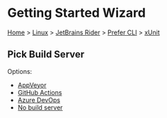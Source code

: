 <!--
GENERATED FILE - DO NOT EDIT
This file was generated by [MarkdownSnippets](https://github.com/SimonCropp/MarkdownSnippets).
Source File: /docs/mdsource/wiz/Linux_Rider_Cli_xUnit.source.md
To change this file edit the source file and then run MarkdownSnippets.
-->

# Getting Started Wizard

[Home](/docs/wiz/readme.md) > [Linux](Linux.md) > [JetBrains Rider](Linux_Rider.md) > [Prefer CLI](Linux_Rider_Cli.md) > [xUnit](Linux_Rider_Cli_xUnit.md)

## Pick Build Server

Options:
 * [AppVeyor](Linux_Rider_Cli_xUnit_AppVeyor.md)
 * [GitHub Actions](Linux_Rider_Cli_xUnit_GitHubActions.md)
 * [Azure DevOps](Linux_Rider_Cli_xUnit_AzureDevOps.md)
 * [No build server](Linux_Rider_Cli_xUnit_None.md)
